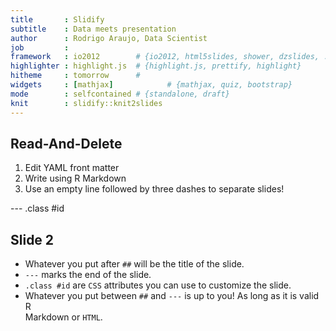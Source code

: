 ```yaml
---
title       : Slidify
subtitle    : Data meets presentation
author      : Rodrigo Araujo, Data Scientist
job         : 
framework   : io2012        # {io2012, html5slides, shower, dzslides, ...}
highlighter : highlight.js  # {highlight.js, prettify, highlight}
hitheme     : tomorrow      # 
widgets     : [mathjax]            # {mathjax, quiz, bootstrap}
mode        : selfcontained # {standalone, draft}
knit        : slidify::knit2slides
---
```


## Read-And-Delete

1. Edit YAML front matter
2. Write using R Markdown
3. Use an empty line followed by three dashes to separate slides!

--- .class #id 

## Slide 2

- Whatever you put after `##` will be the title of the slide.
- `---` marks the end of the slide.
- `.class #id` are `CSS` attributes you can use to customize the slide.
- Whatever you put between `##` and `---` is up to you! As long as it is valid R\
Markdown or `HTML`.


